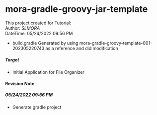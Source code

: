 # **mora-gradle-groovy-jar-template**
This project created for <Gradle Groovy Template>
Tutorial:   
Author: _SLMORA_  
DateTime: 05/24/2022 09:56 PM

* build.gradle Generated by using mora-gradle-groovy-template-001-202305220743 as a reference and did modification
##### Target
* Initial Application for File Organizer

#### **Revision Note**
##### 05/24/2022 09:56 PM
* Generate gradle project
